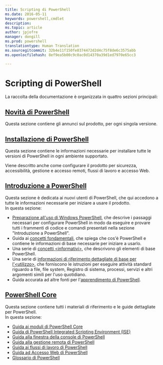 ```yaml
---
title: Scripting di PowerShell
ms.date: 2016-05-11
keywords: powershell,cmdlet
description: 
ms.topic: article
author: jpjofre
manager: dongill
ms.prod: powershell
translationtype: Human Translation
ms.sourcegitcommit: 32b4e11f150fe0374472d2d4c75f8de6c3575abb
ms.openlocfilehash: 8ef9ea5b00c9c0ac0d14370a39d1ed7970e65cc3

---
```


#  Scripting di PowerShell

La raccolta della documentazione è organizzata in quattro sezioni principali:

##  [Novità di PowerShell](whats-new/What-s-New-With-PowerShell.md)
Questa sezione contiene gli annunci sul prodotto, per ogni singola versione.

##  [Installazione di PowerShell](setup/setup-reference.md)
Questa sezione contiene le informazioni necessarie per installare tutte le versioni di PowerShell in ogni ambiente supportato.  

Viene descritto anche come configurare il prodotto per sicurezza, accessibilità, gestione e accesso remoti, flussi di lavoro e accesso Web.

##  [Introduzione a PowerShell](getting-started/Getting-Started-with-Windows-PowerShell.md)
Questa sezione è dedicata ai nuovi utenti di PowerShell, che qui accedono a tutte le informazioni necessarie per iniziare a usare il prodotto.  
In questa sezione:
-   [Preparazione all'uso di Windows PowerShell](getting-started/Getting-Ready-to-Use-Windows-PowerShell.md), che descrive i passaggi necessari per configurare PowerShell in modo da eseguire e provare tutti i frammenti di codice e comandi presentati nella sezione "Introduzione a PowerShell".
-  Guida ai [concetti fondamentali](getting-started/fundamental-concepts.md), che spiega che cos'è PowerShell e contiene le informazioni di base necessarie per iniziare a usarlo.
-  Una serie di [concetti &lt;informativi&gt;](getting-started/understanding-concepts-reference.md), che descrivono gli elementi di base PowerShell.
-  Una serie di [informazioni di riferimento dettagliate di base per l'&lt;utilizzo&gt;](getting-started/cookbooks/basic-cookbooks-reference.md), che forniscono le istruzioni per eseguire attività standard riguardo a file, file system, Registro di sistema, processi, servizi e altri argomenti simili per l'uso quotidiano.
-  Guida accurata ad altre fonti per l'[apprendimento di PowerShell](getting-started/more-powershell-learning.md).

##  [PowerShell Core](core-powershell/core-powershell.md)
Questa sezione contiene tutti i materiali di riferimento e le guide dettagliate per PowerShell.  
In questa sezione:
-  [Guida ai moduli di PowerShell Core](core-powershell/core-modules.md)
-  [Guida di PowerShell Integrated Scripting Environment (ISE)](core-powershell/ise-guide.md)
-  [Guida alla finestra della console di PowerShell](core-powershell/console-guide.md)
-  [Guida alla gestione remota di PowerShell](core-powershell/Running-Remote-Commands.md)
-  [Guida ai flussi di lavoro di PowerShell](core-powershell/workflows-guide.md)
-  [Guida ad Accesso Web di PowerShell](core-powershell/web-access.md)
-  [Glossario di PowerShell](Windows-PowerShell-Glossary.md)




<!--HONumber=Jul16_HO1-->


